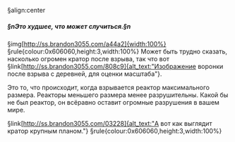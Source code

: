 §align:center
##### §nЭто худшее, что может случиться.§n

§img[http://ss.brandon3055.com/a44a2]{width:100%}
§rule{colour:0x606060,height:3,width:100%}
Может быть трудно сказать, насколько огромен кратор после взрыва, так что вот §link[http://ss.brandon3055.com/808c9]{alt_text:"Изображение воронки после взрыва с деревней, для оценки масштаба"}.

Это то, что происходит, когда взрывается реактор максимального размера. Реакторы меньшего размера менее разрушительны. Какой бы не был реактор, он всёравно оставит огромные разрушения в вашем мире.

§link[http://ss.brandon3055.com/03228]{alt_text:"А вот как выглядит кратор крупным планом."}
§rule{colour:0x606060,height:3,width:100%}